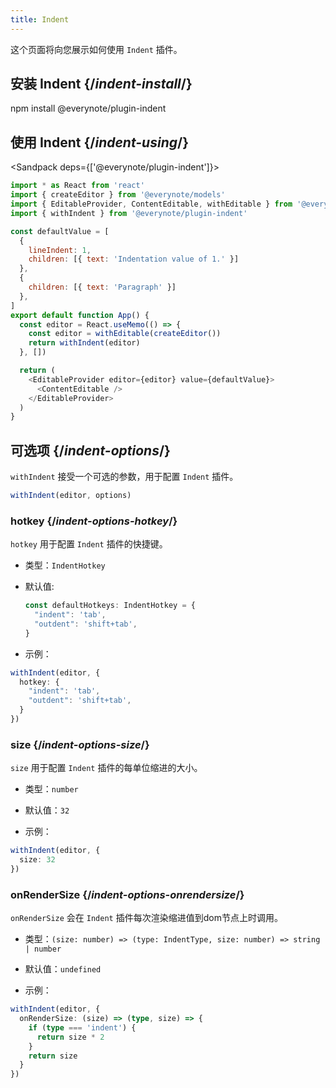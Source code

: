 ```yaml
---
title: Indent
---
```


<Intro>

这个页面将向您展示如何使用 `Indent` 插件。

</Intro>

## 安装 Indent {/*indent-install*/}

<TerminalBlock>

npm install @everynote/plugin-indent

</TerminalBlock>

## 使用 Indent {/*indent-using*/}

<Sandpack deps={['@everynote/plugin-indent']}>

```js
import * as React from 'react'
import { createEditor } from '@everynote/models'
import { EditableProvider, ContentEditable, withEditable } from '@everynote/editor'
import { withIndent } from '@everynote/plugin-indent'

const defaultValue = [
  {
    lineIndent: 1,
    children: [{ text: 'Indentation value of 1.' }]
  },
  {
    children: [{ text: 'Paragraph' }]
  },
]
export default function App() {
  const editor = React.useMemo(() => {
    const editor = withEditable(createEditor())
    return withIndent(editor)
  }, [])

  return (
    <EditableProvider editor={editor} value={defaultValue}>
      <ContentEditable />
    </EditableProvider>
  )
}

```

</Sandpack>

## 可选项 {/*indent-options*/}

`withIndent` 接受一个可选的参数，用于配置 `Indent` 插件。

```js
withIndent(editor, options)
```

### hotkey {/*indent-options-hotkey*/}

`hotkey` 用于配置 `Indent` 插件的快捷键。

- 类型：`IndentHotkey`
- 默认值:

  ```ts
  const defaultHotkeys: IndentHotkey = {
    "indent": 'tab',
    "outdent": 'shift+tab',
  }
  ```

- 示例：

```ts
withIndent(editor, {
  hotkey: {
    "indent": 'tab',
    "outdent": 'shift+tab',
  }
})
```

### size {/*indent-options-size*/}

`size` 用于配置 `Indent` 插件的每单位缩进的大小。

- 类型：`number`
- 默认值：`32`

- 示例：

```ts
withIndent(editor, {
  size: 32
})
```

### onRenderSize {/*indent-options-onrendersize*/}

`onRenderSize` 会在 `Indent` 插件每次渲染缩进值到dom节点上时调用。

- 类型：`(size: number) => (type: IndentType, size: number) => string | number`
- 默认值：`undefined`

- 示例：

```ts
withIndent(editor, {
  onRenderSize: (size) => (type, size) => {
    if (type === 'indent') {
      return size * 2
    }
    return size
  }
})
```
